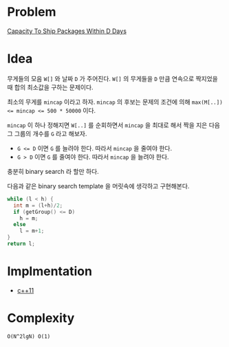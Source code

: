 # Problem

[Capacity To Ship Packages Within D Days](https://leetcode.com/problems/capacity-to-ship-packages-within-d-days/)

# Idea

무게들의 모음 `W[]` 와 날짜 `D` 가 주어진다. `W[]` 의 무게들을 `D`
만큼 연속으로 짝지었을 때 합의 최소값을 구하는 문제이다.

최소의 무게를 `mincap` 이라고 하자. `mincap` 의 후보는
문제의 조건에 의해 `max(M[..]) <= mincap <= 500 * 50000` 이다.

`mincap` 이 하나 정해지면 `W[..]` 를 순회하면서 `mincap` 을 최대로
해서 짝을 지은 다음 그 그룹의 개수를 `G` 라고 해보자. 

* `G <= D` 이면 `G` 를 늘려야 한다. 따라서 `mincap` 을 줄여야 한다.
* `G > D` 이면 `G` 를 줄여야 한다. 따라서 `mincap` 을 늘려야 한다.
 
충분히 binary search 라 할만 하다.

다음과 같은 binary search template 을 머릿속에 생각하고 구현해본다.

```c
while (l < h) {
  int m = (l+h)/2;
  if (getGroup() <= D)
    h = m;
  else
    l = m+1;
}
return l;
```
 
# Implmentation

* [c++11](a.cpp)

# Complexity

```
O(N^2lgN) O(1)
```

